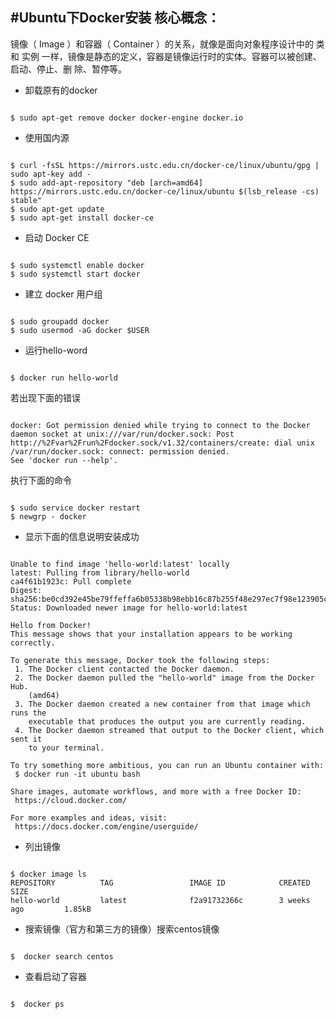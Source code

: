 
#Ubuntu下Docker安装
核心概念：
--------

镜像（ Image ）和容器（ Container ）的关系，就像是面向对象程序设计中的 类 和 实例
一样，镜像是静态的定义，容器是镜像运行时的实体。容器可以被创建、启动、停止、删
除、暂停等。


* 卸载原有的docker  
<pre><code>
$ sudo apt-get remove docker docker-engine docker.io
</code></pre>
*  使用国内源
<pre><code>
$ curl -fsSL https://mirrors.ustc.edu.cn/docker-ce/linux/ubuntu/gpg | sudo apt-key add -
$ sudo add-apt-repository "deb [arch=amd64] https://mirrors.ustc.edu.cn/docker-ce/linux/ubuntu $(lsb_release -cs) stable"
$ sudo apt-get update
$ sudo apt-get install docker-ce
</code></pre>
*  启动 Docker CE
<pre><code>
$ sudo systemctl enable docker
$ sudo systemctl start docker
</code></pre>
* 建立 docker 用户组
<pre><code>	
$ sudo groupadd docker
$ sudo usermod -aG docker $USER
</code></pre>
* 运行hello-word
<pre><code>	
$ docker run hello-world
</code></pre>
 若出现下面的错误
<pre><code>	
docker: Got permission denied while trying to connect to the Docker daemon socket at unix:///var/run/docker.sock: Post http://%2Fvar%2Frun%2Fdocker.sock/v1.32/containers/create: dial unix /var/run/docker.sock: connect: permission denied.
See 'docker run --help'.
</code></pre>
执行下面的命令
<pre><code>	
$ sudo service docker restart
$ newgrp - docker
</code></pre>
* 显示下面的信息说明安装成功
<pre><code>
Unable to find image 'hello-world:latest' locally
latest: Pulling from library/hello-world
ca4f61b1923c: Pull complete 
Digest: sha256:be0cd392e45be79ffeffa6b05338b98ebb16c87b255f48e297ec7f98e123905c
Status: Downloaded newer image for hello-world:latest

Hello from Docker!
This message shows that your installation appears to be working correctly.

To generate this message, Docker took the following steps:
 1. The Docker client contacted the Docker daemon.
 2. The Docker daemon pulled the "hello-world" image from the Docker Hub.
    (amd64)
 3. The Docker daemon created a new container from that image which runs the
    executable that produces the output you are currently reading.
 4. The Docker daemon streamed that output to the Docker client, which sent it
    to your terminal.

To try something more ambitious, you can run an Ubuntu container with:
 $ docker run -it ubuntu bash

Share images, automate workflows, and more with a free Docker ID:
 https://cloud.docker.com/

For more examples and ideas, visit:
 https://docs.docker.com/engine/userguide/
</code></pre>
* 列出镜像
<pre><code>
$ docker image ls
REPOSITORY          TAG                 IMAGE ID            CREATED             SIZE
hello-world         latest              f2a91732366c        3 weeks ago         1.85kB
</code></pre>
* 搜索镜像（官方和第三方的镜像）搜索centos镜像
<pre><code>
$  docker search centos
</code></pre>
* 查看启动了容器
<pre><code>
$  docker ps
</code></pre>
